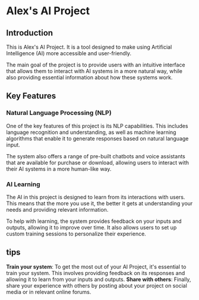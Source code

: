 # **Alex's AI Project**

## **Introduction**

This is Alex's AI Project. It is a tool designed to make using Artificial Intelligence (AI) more accessible and user-friendly.

The main goal of the project is to provide users with an intuitive interface that allows them to interact with AI systems in a more natural way, while also providing essential information about how these systems work.

## **Key Features**

### **Natural Language Processing (NLP)**

One of the key features of this project is its NLP capabilities. This includes language recognition and understanding, as well as machine learning algorithms that enable it to generate responses based on natural language input.

The system also offers a range of pre-built chatbots and voice assistants that are available for purchase or download, allowing users to interact with their AI systems in a more human-like way.

### **AI Learning**

The AI in this project is designed to learn from its interactions with users. This means that the more you use it, the better it gets at understanding your needs and providing relevant information.

To help with learning, the system provides feedback on your inputs and outputs, allowing it to improve over time. It also allows users to set up custom training sessions to personalize their experience.

## **tips**

**Train your system**: To get the most out of your AI Project, it's essential to train your system. This involves providing feedback on its responses and allowing it to learn from your inputs and outputs.
**Share with others**: Finally, share your experience with others by posting about your project on social media or in relevant online forums.